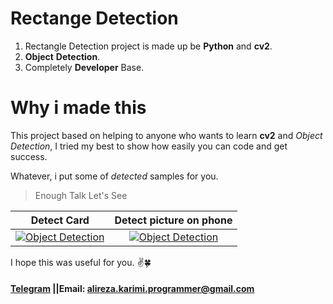 
# Rectange Detection
1. Rectangle Detection project is made up be **Python** and **cv2**.
2. **Object** **Detection**.
3. Completely **Developer** Base.

# Why i made this
This project based on helping to anyone who wants to learn **cv2** and *Object* *Detection*, I tried my best to show how easily you can code and get success.

Whatever, i put some of *detected* samples for you.

> Enough Talk Let's See

Detect Card           |  Detect picture on phone
:-------------------------:|:-------------------------:
[![Object Detection](https://i.yourimageshare.com/wogAb3l2Hk.png)](https://github.com/Alireza0K)  |  [![Object Detection](https://i.yourimageshare.com/ooL4wZIAaR.png)](https://github.com/Alireza0K)

I hope this was useful for you. ✌️🍀
#### [Telegram](tg://user?id=Alirez0K) ||Email: alireza.karimi.programmer@gmail.com
